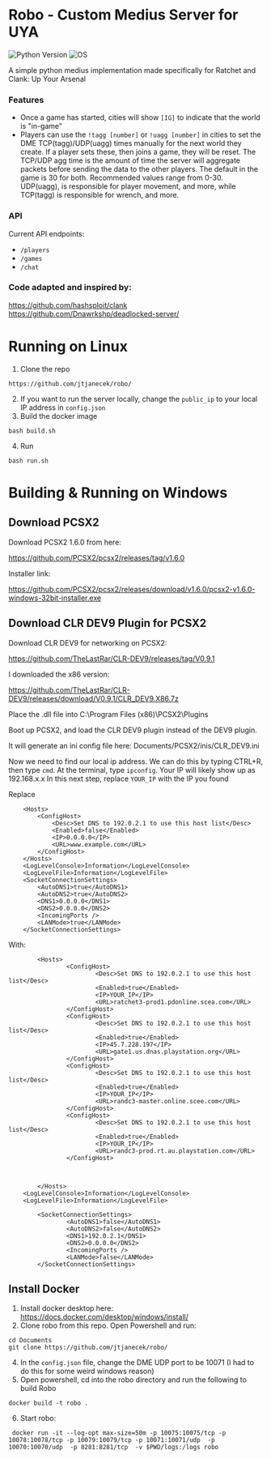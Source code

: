 # Robo - Custom Medius Server for UYA
![Python Version](https://img.shields.io/badge/python-3.9-blue?style=for-the-badge&logo=python)
![OS](https://img.shields.io/badge/OS-GNU%2FLinux-red?style=for-the-badge&logo=linux)

A simple python medius implementation made specifically for Ratchet and Clank: Up Your Arsenal

### Features
- Once a game has started, cities will show `[IG]` to indicate that the world is "in-game"
- Players can use the `!tagg [number]` or `!uagg [number]` in cities to set the DME TCP(tagg)/UDP(uagg) times manually for the next world they create. If a player sets these, then joins a game, they will be reset. The TCP/UDP agg time is the amount of time the server will aggregate packets before sending the data to the other players. The default in the game is 30 for both. Recommended values range from 0-30. UDP(uagg), is responsible for player movement, and more, while TCP(tagg) is responsible for wrench, and more. 

### API
Current API endpoints:
- `/players`
- `/games`
- `/chat`

### Code adapted and inspired by:
https://github.com/hashsploit/clank    
https://github.com/Dnawrkshp/deadlocked-server/


# Running on Linux
1. Clone the repo
```
https://github.com/jtjanecek/robo/
```
2. If you want to run the server locally, change the `public_ip` to your local IP address in `config.json`
3. Build the docker image
```
bash build.sh
```
4. Run
```
bash run.sh
```

# Building & Running on Windows
## Download PCSX2
Download PCSX2 1.6.0 from here:

https://github.com/PCSX2/pcsx2/releases/tag/v1.6.0

Installer link: 

https://github.com/PCSX2/pcsx2/releases/download/v1.6.0/pcsx2-v1.6.0-windows-32bit-installer.exe

## Download CLR DEV9 Plugin for PCSX2
Download CLR DEV9 for networking on PCSX2:

https://github.com/TheLastRar/CLR-DEV9/releases/tag/V0.9.1

I downloaded the x86 version: 

https://github.com/TheLastRar/CLR-DEV9/releases/download/V0.9.1/CLR_DEV9.X86.7z

Place the .dll file into C:\Program Files (x86)\PCSX2\Plugins

Boot up PCSX2, and load the CLR DEV9 plugin instead of the DEV9 plugin.

It will generate an ini config file here: Documents/PCSX2/inis/CLR_DEV9.ini

Now we need to find our local ip address. We can do this by typing CTRL+R, then type `cmd`. At the terminal, type `ipconfig`. Your IP will likely show up as 192.168.x.x
In this next step, replace `YOUR_IP` with the IP you found

Replace
```
	<Hosts>
		<ConfigHost>
			<Desc>Set DNS to 192.0.2.1 to use this host list</Desc>
			<Enabled>false</Enabled>
			<IP>0.0.0.0</IP>
			<URL>www.example.com</URL>
		</ConfigHost>
	</Hosts>
	<LogLevelConsole>Information</LogLevelConsole>
	<LogLevelFile>Information</LogLevelFile>
	<SocketConnectionSettings>
		<AutoDNS1>true</AutoDNS1>
		<AutoDNS2>true</AutoDNS2>
		<DNS1>0.0.0.0</DNS1>
		<DNS2>0.0.0.0</DNS2>
		<IncomingPorts />
		<LANMode>true</LANMode>
	</SocketConnectionSettings>
```
With:
```
        <Hosts>
                <ConfigHost>
                        <Desc>Set DNS to 192.0.2.1 to use this host list</Desc>
                        <Enabled>true</Enabled>
                        <IP>YOUR_IP</IP>
                        <URL>ratchet3-prod1.pdonline.scea.com</URL>
                </ConfigHost>
                <ConfigHost>
                        <Desc>Set DNS to 192.0.2.1 to use this host list</Desc>
                        <Enabled>true</Enabled>
                        <IP>45.7.228.197</IP>
                        <URL>gate1.us.dnas.playstation.org</URL>
                </ConfigHost>
                <ConfigHost>
                        <Desc>Set DNS to 192.0.2.1 to use this host list</Desc>
                        <Enabled>true</Enabled>
                        <IP>YOUR_IP</IP>
                        <URL>randc3-master.online.scee.com</URL>
                </ConfigHost>
                <ConfigHost>
                        <Desc>Set DNS to 192.0.2.1 to use this host list</Desc>
                        <Enabled>true</Enabled>
                        <IP>YOUR_IP</IP>
                        <URL>randc3-prod.rt.au.playstation.com</URL>
                </ConfigHost>



        </Hosts>
	<LogLevelConsole>Information</LogLevelConsole>
	<LogLevelFile>Information</LogLevelFile>
	
        <SocketConnectionSettings>
                <AutoDNS1>false</AutoDNS1>
                <AutoDNS2>false</AutoDNS2>
                <DNS1>192.0.2.1</DNS1>
                <DNS2>0.0.0.0</DNS2>
                <IncomingPorts />
                <LANMode>false</LANMode>
        </SocketConnectionSettings>
```

## Install Docker
1. Install docker desktop here: https://docs.docker.com/desktop/windows/install/
2. Clone robo from this repo. Open Powershell and run:
```
cd Documents
git clone https://github.com/jtjanecek/robo/
```
4. In the `config.json` file, change the DME UDP port to be 10071 (I had to do this for some weird windows reason)
5. Open powershell, cd into the robo directory and run the following to build Robo
```
docker build -t robo .
```
6. Start robo:
```
 docker run -it --log-opt max-size=50m -p 10075:10075/tcp -p 10078:10078/tcp -p 10079:10079/tcp -p 10071:10071/udp  -p 10070:10070/udp  -p 8281:8281/tcp  -v $PWD/logs:/logs robo
```

